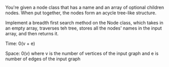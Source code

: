 You're given a node class that has a name and an array of optional children nodes. When put together, the nodes form an acycle tree-like structure.

Implement a breadth first search method on the Node class, which takes in an empty array, traverses teh tree, stores all the  nodes' names in the input array, and then returns it.



Time:
0(v + e)


Space:
0(v) 
where v is the number of vertices of the input graph and e is number of edges of the input graph